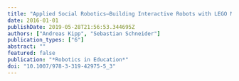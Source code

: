 ```yaml
---
title: "Applied Social Robotics—Building Interactive Robots with LEGO Mindstorms"
date: 2016-01-01
publishDate: 2019-05-28T21:56:53.344695Z
authors: ["Andreas Kipp", "Sebastian Schneider"]
publication_types: ["6"]
abstract: ""
featured: false
publication: "*Robotics in Education*"
doi: "10.1007/978-3-319-42975-5_3"
---
```


